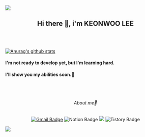 <img src="https://capsule-render.vercel.app/api?type=waving&color=BDBDC8&height=150&section=header" />

<div align=center>

 ## Hi there 🐽, i'm KEONWOO LEE

</div>

<br>
<br>

[![Anurag's github stats](https://github-readme-stats.vercel.app/api?username=guntinue)](https://github.com/anuraghazra/github-readme-stats)

#### I'm not ready to develop yet, but I'm learning hard. 


#### I'll show you my abilities soon.🫡

<br>
<br>

<div align=center>

 ###### *About me*🔗
 [![Gmail Badge](https://img.shields.io/badge/Gmail-d14836?style=flat-square&logo=Gmail&logoColor=white&link=mailto:rjssn93@gmail.com)](mailto:rjssn93@gmail.com)
![Notion Badge](https://img.shields.io/badge/Notion-000000?style=flat-square&logo=Notion&logoColor=white)
 <a href="https://www.instagram.com/th1sright"><img src="https://img.shields.io/badge/Instagram-E4405F?style=flat-square&logo=Instagram&logoColor=white"/></a>
![Tistory Badge](https://img.shields.io/badge/Tistory-FE6A1F?style=flat-square&logo=Tistory&logoColor=white&link=https://theo3355.tistory.com/)

</div>





<img src="https://capsule-render.vercel.app/api?type=waving&color=BDBDC8&height=150&section=footer" />





